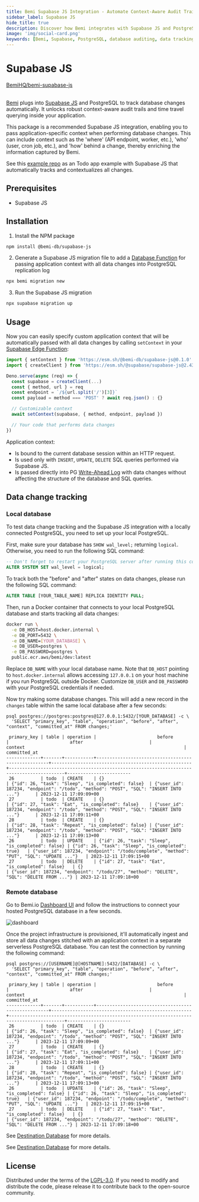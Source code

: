 ```yaml
---
title: Bemi Supabase JS Integration - Automate Context-Aware Audit Trails with PostgreSQL
sidebar_label: Supabase JS
hide_title: true
description: Discover how Bemi integrates with Supabase JS and PostgreSQL to automatically track database changes, providing robust audit trails for your applications. Learn how to install and use the Bemi Supabase JS package for enhanced data tracking.
image: 'img/social-card.png'
keywords: [Bemi, Supabase, PostgreSQL, database auditing, data tracking, context-aware audit, application context, audit log, audit trail, data versioning]
---
```


# Supabase JS

<a class="github-button" href="https://github.com/BemiHQ/bemi-supabase-js" data-size="large" data-show-count="true" aria-label="Star BemiHQ/bemi-supabase-js on GitHub">BemiHQ/bemi-supabase-js</a>
<br />
<br />

[Bemi](https://bemi.io) plugs into [Supabase JS](https://github.com/supabase/supabase-js) and PostgreSQL to track database changes automatically. It unlocks robust context-aware audit trails and time travel querying inside your application.

This package is a recommended Supabase JS integration, enabling you to pass application-specific context when performing database changes. This can include context such as the 'where' (API endpoint, worker, etc.), 'who' (user, cron job, etc.), and 'how' behind a change, thereby enriching the information captured by Bemi.

See this [example repo](https://github.com/BemiHQ/bemi-supabase-js-example) as an Todo app example with Supabase JS that automatically tracks and contextualizes all changes.

## Prerequisites

- Supabase JS

## Installation

1. Install the NPM package

```sh
npm install @bemi-db/supabase-js
```

2. Generate a Supabase JS migration file to add a [Database Function](https://supabase.com/docs/guides/database/functions) for passing application context with all data changes into PostgreSQL replication log

```sh
npx bemi migration new
```

3. Run the Supabase JS migration

```sh
npx supabase migration up
```

## Usage

Now you can easily specify custom application context that will be automatically passed with all data changes by calling `setContext` in your [Supabase Edge Function](https://supabase.com/docs/guides/functions):

```ts
import { setContext } from 'https://esm.sh/@bemi-db/supabase-js@0.1.0'
import { createClient } from 'https://esm.sh/@supabase/supabase-js@2.43.5'

Deno.serve(async (req) => {
  const supabase = createClient(...)
  const { method, url } = req
  const endpoint = `/${url.split('/')[3]}`
  const payload = method === 'POST' ? await req.json() : {}

  // Customizable context
  await setContext(supabase, { method, endpoint, payload })

  // Your code that performs data changes
})
```


Application context:

* Is bound to the current database session within an HTTP request.
* Is used only with `INSERT`, `UPDATE`, `DELETE` SQL queries performed via Supabase JS.
* Is passed directly into PG [Write-Ahead Log](https://www.postgresql.org/docs/current/wal-intro.html) with data changes without affecting the structure of the database and SQL queries.

## Data change tracking

### Local database

To test data change tracking and the Supabase JS integration with a locally connected PostgreSQL, you need to set up your local PostgreSQL.

First, make sure your database has `SHOW wal_level;` returning `logical`. Otherwise, you need to run the following SQL command:

```sql
-- Don't forget to restart your PostgreSQL server after running this command
ALTER SYSTEM SET wal_level = logical;
```

To track both the "before" and "after" states on data changes, please run the following SQL command:

```sql
ALTER TABLE [YOUR_TABLE_NAME] REPLICA IDENTITY FULL;
```

Then, run a Docker container that connects to your local PostgreSQL database and starts tracking all data changes:

```sh
docker run \
  -e DB_HOST=host.docker.internal \
  -e DB_PORT=5432 \
  -e DB_NAME=[YOUR_DATABASE] \
  -e DB_USER=postgres \
  -e DB_PASSWORD=postgres \
  public.ecr.aws/bemi/dev:latest
```

Replace `DB_NAME` with your local database name. Note that `DB_HOST` pointing to `host.docker.internal` allows accessing `127.0.0.1` on your host machine if you run PostgreSQL outside Docker. Customize `DB_USER` and `DB_PASSWORD` with your PostgreSQL credentials if needed.

Now try making some database changes. This will add a new record in the `changes` table within the same local database after a few seconds:

```
psql postgres://postgres:postgres@127.0.0.1:5432/[YOUR_DATABASE] -c \
  'SELECT "primary_key", "table", "operation", "before", "after", "context", "committed_at" FROM changes;'

 primary_key | table | operation |                       before                       |                       after                         |                        context                                                            |      committed_at
-------------+-------+-----------+----------------------------------------------------+-----------------------------------------------------+-------------------------------------------------------------------------------------------+------------------------
 26          | todo  | CREATE    | {}                                                 | {"id": 26, "task": "Sleep", "is_completed": false}  | {"user_id": 187234, "endpoint": "/todo", "method": "POST", "SQL": "INSERT INTO ..."}      | 2023-12-11 17:09:09+00
 27          | todo  | CREATE    | {}                                                 | {"id": 27, "task": "Eat", "is_completed": false}    | {"user_id": 187234, "endpoint": "/todo", "method": "POST", "SQL": "INSERT INTO ..."}      | 2023-12-11 17:09:11+00
 28          | todo  | CREATE    | {}                                                 | {"id": 28, "task": "Repeat", "is_completed": false} | {"user_id": 187234, "endpoint": "/todo", "method": "POST", "SQL": "INSERT INTO ..."}      | 2023-12-11 17:09:13+00
 26          | todo  | UPDATE    | {"id": 26, "task": "Sleep", "is_completed": false} | {"id": 26, "task": "Sleep", "is_completed": true}   | {"user_id": 187234, "endpoint": "/todo/complete", "method": "PUT", "SQL": "UPDATE ..."}   | 2023-12-11 17:09:15+00
 27          | todo  | DELETE    | {"id": 27, "task": "Eat", "is_completed": false}   | {}                                                  | {"user_id": 187234, "endpoint": "/todo/27", "method": "DELETE", "SQL": "DELETE FROM ..."} | 2023-12-11 17:09:18+00
```

### Remote database

Go to Bemi.io [Dashboard UI](https://dashboard.bemi.io/log-in?ref=supabase-js) and follow the instructions to connect your hosted PostgreSQL database in a few seconds.

![dashboard](/img/dashboard.png)

Once the project infrastructure is provisioned, it'll automatically ingest and store all data changes stitched with an application context in a separate serverless PostgreSQL database. You can test the connection by running the following command:

```
psql postgres://[USERNAME]@[HOSTNAME]:5432/[DATABASE] -c \
  'SELECT "primary_key", "table", "operation", "before", "after", "context", "committed_at" FROM changes;'

 primary_key | table | operation |                       before                       |                       after                         |                        context                                                            |      committed_at
-------------+-------+-----------+----------------------------------------------------+-----------------------------------------------------+-------------------------------------------------------------------------------------------+------------------------
 26          | todo  | CREATE    | {}                                                 | {"id": 26, "task": "Sleep", "is_completed": false}  | {"user_id": 187234, "endpoint": "/todo", "method": "POST", "SQL": "INSERT INTO ..."}      | 2023-12-11 17:09:09+00
 27          | todo  | CREATE    | {}                                                 | {"id": 27, "task": "Eat", "is_completed": false}    | {"user_id": 187234, "endpoint": "/todo", "method": "POST", "SQL": "INSERT INTO ..."}      | 2023-12-11 17:09:11+00
 28          | todo  | CREATE    | {}                                                 | {"id": 28, "task": "Repeat", "is_completed": false} | {"user_id": 187234, "endpoint": "/todo", "method": "POST", "SQL": "INSERT INTO ..."}      | 2023-12-11 17:09:13+00
 26          | todo  | UPDATE    | {"id": 26, "task": "Sleep", "is_completed": false} | {"id": 26, "task": "Sleep", "is_completed": true}   | {"user_id": 187234, "endpoint": "/todo/complete", "method": "PUT", "SQL": "UPDATE ..."}   | 2023-12-11 17:09:15+00
 27          | todo  | DELETE    | {"id": 27, "task": "Eat", "is_completed": false}   | {}                                                  | {"user_id": 187234, "endpoint": "/todo/27", "method": "DELETE", "SQL": "DELETE FROM ..."} | 2023-12-11 17:09:18+00
```

See [Destination Database](/postgresql/destination-database) for more details.

See [Destination Database](/postgresql/destination-database) for more details.

## License

Distributed under the terms of the [LGPL-3.0](https://github.com/BemiHQ/bemi-supabase-js/blob/main/LICENSE).
If you need to modify and distribute the code, please release it to contribute back to the open-source community.
